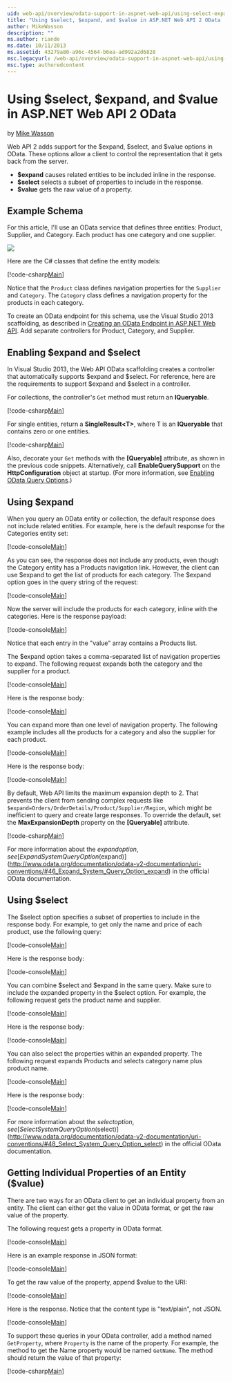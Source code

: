 ```yaml
---
uid: web-api/overview/odata-support-in-aspnet-web-api/using-select-expand-and-value
title: "Using $select, $expand, and $value in ASP.NET Web API 2 OData | Microsoft Docs"
author: MikeWasson
description: ""
ms.author: riande
ms.date: 10/11/2013
ms.assetid: 43279a80-a96c-4564-b6ea-ad992a2d6828
msc.legacyurl: /web-api/overview/odata-support-in-aspnet-web-api/using-select-expand-and-value
msc.type: authoredcontent
---
```

# Using $select, $expand, and $value in ASP.NET Web API 2 OData

by [Mike Wasson](https://github.com/MikeWasson)

Web API 2 adds support for the $expand, $select, and $value options in OData. These options allow a client to control the representation that it gets back from the server.

- **$expand** causes related entities to be included inline in the response.
- **$select** selects a subset of properties to include in the response.
- **$value** gets the raw value of a property.

## Example Schema

For this article, I'll use an OData service that defines three entities: Product, Supplier, and Category. Each product has one category and one supplier.

![](using-select-expand-and-value/_static/image1.png)

Here are the C# classes that define the entity models:

[!code-csharp[Main](using-select-expand-and-value/samples/sample1.cs)]

Notice that the `Product` class defines navigation properties for the `Supplier` and `Category`. The `Category` class defines a navigation property for the products in each category.

To create an OData endpoint for this schema, use the Visual Studio 2013 scaffolding, as described in [Creating an OData Endpoint in ASP.NET Web API](odata-v3/creating-an-odata-endpoint.md). Add separate controllers for Product, Category, and Supplier.

## Enabling $expand and $select

In Visual Studio 2013, the Web API OData scaffolding creates a controller that automatically supports $expand and $select. For reference, here are the requirements to support $expand and $select in a controller.

For collections, the controller's `Get` method must return an **IQueryable**.

[!code-csharp[Main](using-select-expand-and-value/samples/sample2.cs)]

For single entities, return a **SingleResult&lt;T&gt;**, where T is an **IQueryable** that contains zero or one entities.

[!code-csharp[Main](using-select-expand-and-value/samples/sample3.cs)]

Also, decorate your `Get` methods with the **[Queryable]** attribute, as shown in the previous code snippets. Alternatively, call **EnableQuerySupport** on the **HttpConfiguration** object at startup. (For more information, see [Enabling OData Query Options](supporting-odata-query-options.md#enable).)

## Using $expand

When you query an OData entity or collection, the default response does not include related entities. For example, here is the default response for the Categories entity set:

[!code-console[Main](using-select-expand-and-value/samples/sample4.cmd)]

As you can see, the response does not include any products, even though the Category entity has a Products navigation link. However, the client can use $expand to get the list of products for each category. The $expand option goes in the query string of the request:

[!code-console[Main](using-select-expand-and-value/samples/sample5.cmd)]

Now the server will include the products for each category, inline with the categories. Here is the response payload:

[!code-console[Main](using-select-expand-and-value/samples/sample6.cmd)]

Notice that each entry in the "value" array contains a Products list.

The $expand option takes a comma-separated list of navigation properties to expand. The following request expands both the category and the supplier for a product.

[!code-console[Main](using-select-expand-and-value/samples/sample7.cmd)]

Here is the response body:

[!code-console[Main](using-select-expand-and-value/samples/sample8.cmd)]

You can expand more than one level of navigation property. The following example includes all the products for a category and also the supplier for each product.

[!code-console[Main](using-select-expand-and-value/samples/sample9.cmd)]

Here is the response body:

[!code-console[Main](using-select-expand-and-value/samples/sample10.cmd)]

By default, Web API limits the maximum expansion depth to 2. That prevents the client from sending complex requests like `$expand=Orders/OrderDetails/Product/Supplier/Region`, which might be inefficient to query and create large responses. To override the default, set the **MaxExpansionDepth** property on the **[Queryable]** attribute.

[!code-csharp[Main](using-select-expand-and-value/samples/sample11.cs)]

For more information about the $expand option, see [Expand System Query Option ($expand)](http://www.odata.org/documentation/odata-v2-documentation/uri-conventions/#46_Expand_System_Query_Option_expand) in the official OData documentation.

## Using $select

The $select option specifies a subset of properties to include in the response body. For example, to get only the name and price of each product, use the following query:

[!code-console[Main](using-select-expand-and-value/samples/sample12.cmd)]

Here is the response body:

[!code-console[Main](using-select-expand-and-value/samples/sample13.cmd)]

You can combine $select and $expand in the same query. Make sure to include the expanded property in the $select option. For example, the following request gets the product name and supplier.

[!code-console[Main](using-select-expand-and-value/samples/sample14.cmd)]

Here is the response body:

[!code-console[Main](using-select-expand-and-value/samples/sample15.cmd)]

You can also select the properties within an expanded property. The following request expands Products and selects category name plus product name.

[!code-console[Main](using-select-expand-and-value/samples/sample16.cmd)]

Here is the response body:

[!code-console[Main](using-select-expand-and-value/samples/sample17.cmd)]

For more information about the $select option, see [Select System Query Option ($select)](http://www.odata.org/documentation/odata-v2-documentation/uri-conventions/#48_Select_System_Query_Option_select) in the official OData documentation.

## Getting Individual Properties of an Entity ($value)

There are two ways for an OData client to get an individual property from an entity. The client can either get the value in OData format, or get the raw value of the property.

The following request gets a property in OData format.

[!code-console[Main](using-select-expand-and-value/samples/sample18.cmd)]

Here is an example response in JSON format:

[!code-console[Main](using-select-expand-and-value/samples/sample19.cmd)]

To get the raw value of the property, append $value to the URI:

[!code-console[Main](using-select-expand-and-value/samples/sample20.cmd)]

Here is the response. Notice that the content type is "text/plain", not JSON.

[!code-console[Main](using-select-expand-and-value/samples/sample21.cmd)]

To support these queries in your OData controller, add a method named `GetProperty`, where `Property` is the name of the property. For example, the method to get the Name property would be named `GetName`. The method should return the value of that property:

[!code-csharp[Main](using-select-expand-and-value/samples/sample22.cs)]
